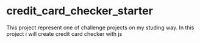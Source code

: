 # credit_card_checker_starter
This project represent one of challenge projects on my studing way. In this project i will create credit card checker with js